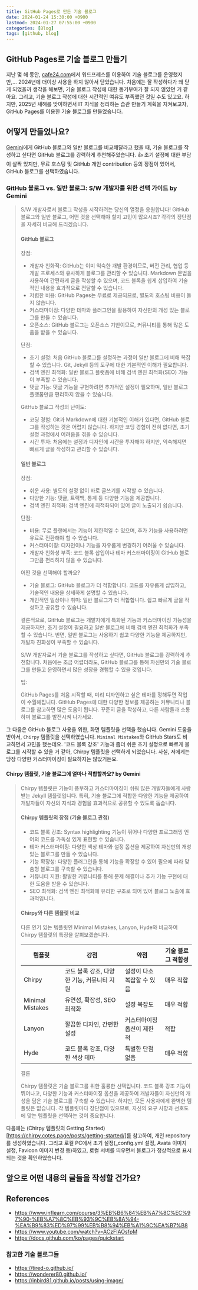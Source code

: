 ```yaml
---
title: GitHub Pages로 만든 기술 블로그
date: 2024-01-24 15:30:00 +0900
lastmod: 2024-01-27 07:55:00 +0900
categories: [Blog]
tags: [github, blog]
---
```


## GitHub Pages로 기술 블로그 만들기
지난 몇 해 동안, [cafe24.com](https://www.cafe24.com/)에서 워드프레스를 이용하여 기술 블로그를 운영했지만,... 2024년에 더이상 사용을 하지 않아서 닫았습니다. 처음에는 잘 작성하다가 왜 닫게 되었을까 생각을 해보면, 기술 블로그 작성에 대한 동기부여가 잘 되지 않았던 거 같아요. 그리고, 기술 블로그 작성에 대한 시간적인 여유도 부족했던 것일 수도 있고요. 하지만, 2025년 새해를 맞이하면서 IT 지식을 정리하는 습관 만들기 계획을 지켜보고자, GitHub Pages를 이용한 기술 블로그를 만들었습니다.

## 어떻게 만들었나요?
[Gemini](https://gemini.google.com/)에게 GitHub 블로그와 일반 블로그를 비교해달라고 했을 때, 기술 블로그를 작성하고 싶다면 GitHub 블로그를 강력하게 추천해주었습니다. 👍 초기 설정에 대한 부담이 살짝 있지만, 무료 호스팅 및 GitHub 개인 contribution 등의 장점이 있어서, GitHub 블로그를 선택하였습니다. 

### GitHub 블로그 vs. 일반 블로그: S/W 개발자를 위한 선택 가이드 by Gemini
> S/W 개발자로서 블로그 작성을 시작하려는 당신의 열정을 응원합니다! GitHub 블로그와 일반 블로그, 어떤 것을 선택해야 할지 고민이 많으시죠? 각각의 장단점을 자세히 비교해 드리겠습니다.
> 
> #### GitHub 블로그
> 
> 장점:
>
> * 개발자 친화적: GitHub는 이미 익숙한 개발 환경이므로, 버전 관리, 협업 등 개발 프로세스와 유사하게 블로그를 관리할 수 있습니다. Markdown 문법을 사용하여 간편하게 글을 작성할 수 있으며, 코드 블록을 쉽게 삽입하여 기술적인 내용을 효과적으로 전달할 수 있습니다.
> * 저렴한 비용: GitHub Pages는 무료로 제공되므로, 별도의 호스팅 비용이 들지 않습니다.
> * 커스터마이징: 다양한 테마와 플러그인을 활용하여 자신만의 개성 있는 블로그를 만들 수 있습니다.
> * 오픈소스: GitHub 블로그는 오픈소스 기반이므로, 커뮤니티를 통해 많은 도움을 받을 수 있습니다.
> 
> 단점:
>
> * 초기 설정: 처음 GitHub 블로그를 설정하는 과정이 일반 블로그에 비해 복잡할 수 있습니다. Git, Jekyll 등의 도구에 대한 기본적인 이해가 필요합니다.
> * 검색 엔진 최적화: 일반 블로그 플랫폼에 비해 검색 엔진 최적화(SEO) 기능이 부족할 수 있습니다.
> * 댓글 기능: 댓글 기능을 구현하려면 추가적인 설정이 필요하며, 일반 블로그 플랫폼만큼 편리하지 않을 수 있습니다.
> 
> GitHub 블로그 작성의 난이도:
> 
> * 코딩 경험: Git과 Markdown에 대한 기본적인 이해가 있다면, GitHub 블로그를 작성하는 것은 어렵지 않습니다. 하지만 코딩 경험이 전혀 없다면, 초기 설정 과정에서 어려움을 겪을 수 있습니다.
> * 시간 투자: 처음에는 설정과 디자인에 시간을 투자해야 하지만, 익숙해지면 빠르게 글을 작성하고 관리할 수 있습니다.
>
> #### 일반 블로그
>
> 장점:
> 
> * 쉬운 사용: 별도의 설정 없이 바로 글쓰기를 시작할 수 있습니다.
> * 다양한 기능: 댓글, 트랙백, 통계 등 다양한 기능을 제공합니다.
> * 검색 엔진 최적화: 검색 엔진에 최적화되어 있어 글이 노출되기 쉽습니다.
>
> 단점:
>
> * 비용: 무료 플랜에서는 기능이 제한적일 수 있으며, 추가 기능을 사용하려면 유료로 전환해야 할 수 있습니다.
> * 커스터마이징: 디자인이나 기능을 자유롭게 변경하기 어려울 수 있습니다.
> * 개발자 친화성 부족: 코드 블록 삽입이나 테마 커스터마이징이 GitHub 블로그만큼 편리하지 않을 수 있습니다.
>
> 어떤 것을 선택해야 할까요?
> * 기술 블로그: GitHub 블로그가 더 적합합니다. 코드를 자유롭게 삽입하고, 기술적인 내용을 상세하게 설명할 수 있습니다.
> * 개인적인 일상이나 취미: 일반 블로그가 더 적합합니다. 쉽고 빠르게 글을 작성하고 공유할 수 있습니다.
>
> 결론적으로, GitHub 블로그는 개발자에게 특화된 기능과 커스터마이징 가능성을 제공하지만, 초기 설정이 필요하고 일반 블로그에 비해 검색 엔진 최적화가 부족할 수 있습니다. 반면, 일반 블로그는 사용하기 쉽고 다양한 기능을 제공하지만, 개발자 친화성이 부족할 수 있습니다.
>
> S/W 개발자로서 기술 블로그를 작성하고 싶다면, GitHub 블로그를 강력하게 추천합니다. 처음에는 조금 어렵더라도, GitHub 블로그를 통해 자신만의 기술 블로그를 만들고 운영하면서 많은 성장을 경험할 수 있을 것입니다.
> 
> 팁:
>
> GitHub Pages를 처음 시작할 때, 미리 디자인하고 싶은 테마를 정해두면 작업이 수월해집니다.
> GitHub Pages에 대한 다양한 정보를 제공하는 커뮤니티나 블로그를 참고하면 많은 도움이 됩니다.
> 꾸준히 글을 작성하고, 다른 사람들과 소통하며 블로그를 발전시켜 나가세요.

그 다음은 GitHub 블로그 사용을 위한, 화면 템플릿을 선택을 했습니다. Gemini 도움을 받아서, `Chirpy` 템플릿을 선택하였습니다. `Minimal Mistakes`와 GitHub Stars도 비교하면서 고민을 했는데요. '코드 블록 강조' 기능과 좀더 쉬운 초기 설정으로 빠르게 블로그를 시작할 수 있을 거 같아, Chirpy 템플릿을 선택하게 되었습니다. 사실, 저에게는 당장 다양한 커스터마이징이 필요하지는 않았거든요.

#### Chirpy 템플릿, 기술 블로그에 얼마나 적합할까요? by Gemini
> Chirpy 템플릿은 기능이 풍부하고 커스터마이징이 쉬워 많은 개발자들에게 사랑받는 Jekyll 템플릿입니다. 특히, 기술 블로그에 적합한 다양한 기능을 제공하여 개발자들이 자신의 지식과 경험을 효과적으로 공유할 수 있도록 돕습니다.
> 
> #### Chirpy 템플릿의 장점 (기술 블로그 관점)
> * 코드 블록 강조: Syntax highlighting 기능이 뛰어나 다양한 프로그래밍 언어의 코드를 가독성 있게 표현할 수 있습니다.
> * 테마 커스터마이징: 다양한 색상 테마와 설정 옵션을 제공하여 자신만의 개성 있는 블로그를 만들 수 있습니다.
> * 기능 확장성: 다양한 플러그인을 통해 기능을 확장할 수 있어 필요에 따라 맞춤형 블로그를 구축할 수 있습니다.
> * 커뮤니티 지원: 활발한 커뮤니티를 통해 문제 해결이나 추가 기능 구현에 대한 도움을 받을 수 있습니다.
> * SEO 최적화: 검색 엔진 최적화에 유리한 구조로 되어 있어 블로그 노출에 효과적입니다.
> #### Chirpy와 다른 템플릿 비교
> 다른 인기 있는 템플릿인 Minimal Mistakes, Lanyon, Hyde와 비교하여 Chirpy 템플릿의 특징을 살펴보겠습니다.
> 
> |템플릿|강점|약점|기술 블로그 적합성|
> |----|--|--|----------------|
> |Chirpy|코드 블록 강조, 다양한 기능, 커뮤니티 지원|설정이 다소 복잡할 수 있음|매우 적합|
> |Minimal Mistakes|유연성, 확장성, SEO 최적화|설정 복잡도|매우 적합|
> |Lanyon|깔끔한 디자인, 간편한 설정|커스터마이징 옵션이 제한적|적합|
> |Hyde|코드 블록 강조, 다양한 색상 테마|특별한 단점 없음|매우 적합|
>
> 결론
> 
> Chirpy 템플릿은 기술 블로그를 위한 훌륭한 선택입니다. 코드 블록 강조 기능이 뛰어나고, 다양한 기능과 커스터마이징 옵션을 제공하여 개발자들이 자신만의 개성을 담은 기술 블로그를 구축할 수 있습니다. 하지만, 모든 사용자에게 완벽한 템플릿은 없습니다. 각 템플릿마다 장단점이 있으므로, 자신의 요구 사항과 선호도에 맞는 템플릿을 선택하는 것이 중요합니다.

다음에는 (Chirpy 템플릿의 Getting Started)[https://chirpy.cotes.page/posts/getting-started/]를 참고하여, 개인 repository를 생성하였습니다. 그리고 로컬 PC에서 초기 설정(_config.yml 설정, Avata 이미지 설정, Favicon 이미지 변경 등)하였고, 로컬 서버를 띄우면서 블로그가 정상적으로 표시되는 것을 확인하였습니다.

## 앞으로 어떤 내용의 글들을 작성할 건가요?

## References
* https://www.inflearn.com/course/3%EB%B6%84%EB%A7%8C%EC%97%90-%EB%A7%8C%EB%93%9C%EB%8A%94-%EA%B9%83%ED%97%99%EB%B8%94%EB%A1%9C%EA%B7%B8
* https://www.youtube.com/watch?v=ACzFIAOsfpM
* https://docs.github.com/ko/pages/quickstart

### 참고한 기술 블로그들
* https://tired-o.github.io/
* https://wonderer80.github.io/
* https://inbird81.github.io/posts/using-image/
